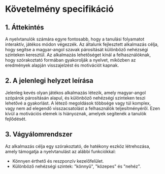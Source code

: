 # Követelmény specifikáció
## 1. Áttekintés
A nyelvtanulók számára egyre fontosabb, hogy a tanulási folyamatot interaktív, játékos módon végezzék. Az általunk fejlesztett alkalmazás célja, hogy segítse a magyar-angol szavak párosítását különböző nehézségi szinteken keresztül. Az alkalmazás lehetőséget kínál a felhasználóknak, hogy szórakoztató formában gyakorolják a nyelvet, miközben az eredmények alapján visszajelzést és motivációt kapnak.

## 2. A jelenlegi helyzet leírása
Jelenleg kevés olyan játékos alkalmazás létezik, amely magyar-angol szópárok párosításán alapul, és különböző nehézségi szinteken teszi lehetővé a gyakorlást. A létező megoldások többsége vagy túl komplex, vagy nem ad elegendő visszacsatolást a felhasználók teljesítményéről. Ezen kívül a motivációs elemek is hiányoznak, amelyek segítenék a tanulók fejlődését. 

## 3. Vágyálomrendszer
Az alkalmazás célja egy szórakoztató, de hatékony eszköz létrehozása, amely támogatja a nyelvtanulást az alábbi funkciókkal:
- Könnyen érthető és reszponzív kezelőfelület.
- Különböző nehézségi szintek: "könnyű", "közepes" és "nehéz".